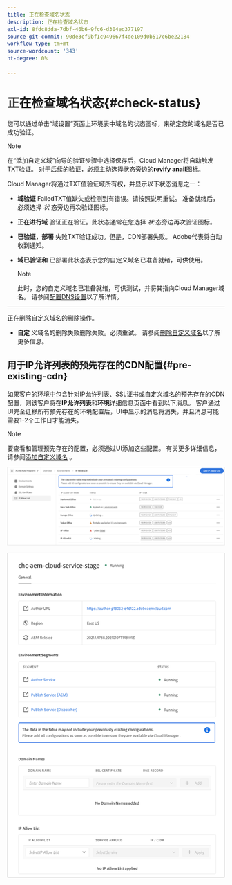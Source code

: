 ```yaml
---
title: 正在检查域名状态
description: 正在检查域名状态
exl-id: 8fdc8dda-7dbf-46b6-9fc6-d304ed377197
source-git-commit: 90de3cf9bf1c949667f4de109d0b517c6be22184
workflow-type: tm+mt
source-wordcount: '343'
ht-degree: 0%

---
```


# 正在检查域名状态{#check-status}

您可以通过单击“域设置”页面上环境表中域名的状态图标，来确定您的域名是否已成功验证。

>[!NOTE]
>在“添加自定义域”向导的验证步骤中选择保存后，Cloud Manager将自动触发TXT验证。 对于后续的验证，必须主动选择状态旁边的&#x200B;**revify anail**&#x200B;图标。

Cloud Manager将通过TXT值验证域所有权，并显示以下状态消息之一：

* **域验证**
FailedTXT值缺失或检测到有错误。请按照说明重试。 准备就绪后，必须选择 
*状* 态旁边再次验证图标。

* **正在进行域**
验证正在验证。此状态通常在您选择 
*状* 态旁边再次验证图标。

* **已验证，部署**
失败TXT验证成功。但是，CDN部署失败。 Adobe代表将自动收到通知。

* **域已验证和**
已部署此状态表示您的自定义域名已准备就绪，可供使用。
   >[!NOTE]
   >此时，您的自定义域名已准备就绪，可供测试，并将其指向Cloud Manager域名。 请参阅[配置DNS设置](/help/implementing/cloud-manager/custom-domain-names/configure-dns-settings.md)以了解详情。

* ****
正在删除自定义域名的删除操作。

* **自定**
义域名的删除失败删除失败。必须重试。 请参阅[删除自定义域名](/help/implementing/cloud-manager/custom-domain-names/delete-custom-domain-name.md)以了解更多信息。


## 用于IP允许列表的预先存在的CDN配置{#pre-existing-cdn}

如果客户的环境中包含针对IP允许列表、SSL证书或自定义域名的预先存在的CDN配置，则该客户将在&#x200B;**IP允许列表**&#x200B;和&#x200B;**环境**&#x200B;详细信息页面中看到以下消息。 客户通过UI完全迁移所有预先存在的环境配置后，UI中显示的消息将消失，并且消息可能需要1-2个工作日才能消失。

>[!NOTE]
>要查看和管理预先存在的配置，必须通过UI添加这些配置。 有关更多详细信息，请参阅[添加自定义域名](/help/implementing/cloud-manager/custom-domain-names/add-custom-domain-name.md) 。

![](/help/implementing/cloud-manager/assets/ip-allow-list-message1.png)

![](/help/implementing/cloud-manager/assets/ip-allow-list-message2.png)
